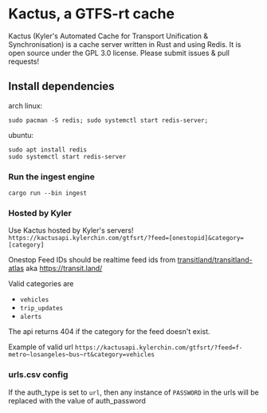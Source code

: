 # Kactus, a GTFS-rt cache

Kactus (Kyler's Automated Cache for Transport Unification & Synchronisation) is a cache server written in Rust and using Redis. It is open source under the GPL 3.0 license. Please submit issues &
pull requests!

## Install dependencies
arch linux:
```
sudo pacman -S redis; sudo systemctl start redis-server;
```
ubuntu:
```
sudo apt install redis
sudo systemctl start redis-server
```

### Run the ingest engine
```
cargo run --bin ingest
```
### Hosted by Kyler

Use Kactus hosted by Kyler's servers! 
`https://kactusapi.kylerchin.com/gtfsrt/?feed=[onestopid]&category=[category]`

Onestop Feed IDs should be realtime feed ids from [transitland/transitland-atlas](https://github.com/transitland/transitland-atlas) aka https://transit.land/

Valid categories are 
- `vehicles` 
- `trip_updates`
- `alerts`

The api returns 404 if the category for the feed doesn't exist.

Example of valid url `https://kactusapi.kylerchin.com/gtfsrt/?feed=f-metro~losangeles~bus~rt&category=vehicles`

### urls.csv config
If the auth_type is set to `url`, then any instance of `PASSWORD` in the urls will be replaced with the value of auth_password

